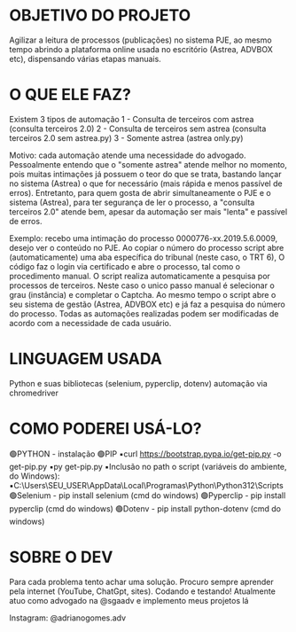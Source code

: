 # OBJETIVO DO PROJETO
Agilizar a leitura de processos (publicações) no sistema PJE, ao mesmo tempo abrindo a plataforma online usada no escritório (Astrea, ADVBOX etc), dispensando várias etapas manuais.

# O QUE ELE FAZ?

Existem 3 tipos de automação
1 - Consulta de terceiros com astrea (consulta terceiros 2.0)
2 - Consulta de terceiros sem astrea (consulta terceiros 2.0 sem astrea.py)
3 - Somente astrea (astrea only.py)

Motivo: cada automação atende uma necessidade do advogado. Pessoalmente entendo que o "somente astrea" atende melhor no momento, pois muitas intimações já possuem o teor do que se trata, bastando lançar no sistema (Astrea) o que for necessário (mais rápida e menos passível de erros). Entretanto, para quem gosta de abrir simultaneamente o PJE e o sistema (Astrea), para ter segurança de ler o processo, a "consulta terceiros 2.0" atende bem, apesar da automação ser mais "lenta" e passível de erros.

Exemplo: recebo uma intimação do processo 0000776-xx.2019.5.6.0009, desejo ver o conteúdo no PJE. Ao copiar o número do processo script abre (automaticamente) uma aba específica do tribunal (neste caso, o TRT 6), O código faz o login via certificado e abre o processo, tal como o procedimento manual. O script realiza automaticamente a pesquisa por processos de terceiros. Neste caso o unico passo manual é selecionar o grau (instância) e completar o Captcha.
Ao mesmo tempo o script abre o seu sistema de gestão (Astrea, ADVBOX etc) e já faz a pesquisa do número do processo.
Todas as automações realizadas podem ser modificadas de acordo com a necessidade de cada usuário.

# LINGUAGEM USADA
Python e suas bibliotecas (selenium, pyperclip, dotenv) automação via chromedriver

# COMO PODEREI USÁ-LO?
🟢PYTHON - instalação
🟢PIP
    ▪️curl https://bootstrap.pypa.io/get-pip.py -o get-pip.py
    ▪️py get-pip.py
    ▪️Inclusão no path o script (variáveis do ambiente, do Windows):
    ▪️C:\Users\SEU_USER\AppData\Local\Programas\Python\Python312\Scripts
🟢Selenium - pip install selenium (cmd do windows)
🟢Pyperclip - pip install pyperclip (cmd do windows)
🟢Dotenv - pip install python-dotenv (cmd do windows)

# SOBRE O DEV
Para cada problema tento achar uma solução. Procuro sempre aprender pela internet (YouTube, ChatGpt, sites). Codando e testando!
Atualmente atuo como advogado na @sgaadv e implemento meus projetos lá

Instagram: @adrianogomes.adv
